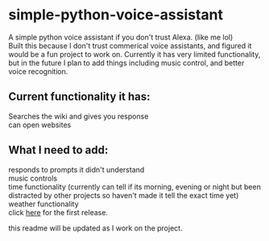# simple-python-voice-assistant
A simple python voice assistant if you don't trust Alexa. (like me lol) <br>
Built this because I don't trust commerical voice assistants, and figured it would be a fun project to work on. Currently it has very limited functionality, but in the future I plan to add things including music control, and better voice recognition. <br>
<h2>Current functionality it has:</h2>
Searches the wiki and gives you response <br>
can open websites <br>

 <h2>What I need to add: </h2>
responds to prompts it didn't understand <br>
music controls <br>
time functionality (currently can tell if its morning, evening or night but been distracted by other projects so haven't made it tell the exact time yet) <br>
weather functionality <br>
click <a href = "https://github.com/ProXxXxXxXxXxX/simple-python-voice-assistant/releases/tag/v1.0">here</a> for the first release.
<br>

this readme will be updated as I work on the project. 

